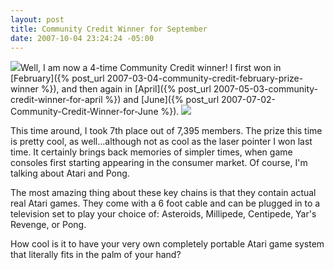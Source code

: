 ```yaml
---
layout: post
title: Community Credit Winner for September
date: 2007-10-04 23:24:24 -05:00
---
```


![](http://www.community-credit.com/images/prizes/atari-keychains.jpg)Well, I am now a 4-time Community Credit winner! I first won in [February]({% post_url 2007-03-04-community-credit-february-prize-winner %}), and then again in [April]({% post_url 2007-05-03-community-credit-winner-for-april %}) and [June]({% post_url 2007-07-02-Community-Credit-Winner-for-June %}). ![](http://www.thinkgeek.com/images/products/other/atari-joystick-closeup.jpg)

This time around, I took 7th place out of 7,395 members. The prize this time is pretty cool, as well...although not as cool as the laser pointer I won last time. It certainly brings back memories of simpler times, when game consoles first starting appearing in the consumer market. Of course, I'm talking about Atari and Pong.

The most amazing thing about these key chains is that they contain actual real Atari games. They come with a 6 foot cable and can be plugged in to a television set to play your choice of: Asteroids, Millipede, Centipede, Yar's Revenge, or Pong.

How cool is it to have your very own completely portable Atari game system that literally fits in the palm of your hand?
